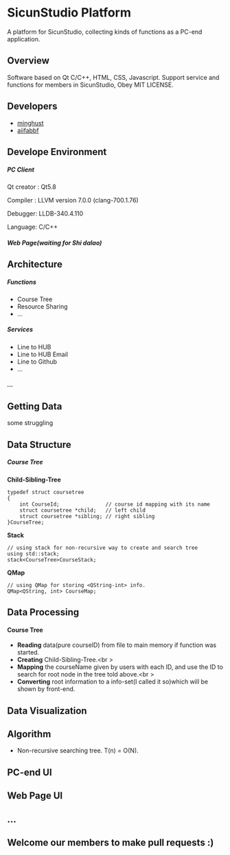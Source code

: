 SicunStudio Platform
=
A platform for SicunStudio, collecting kinds of functions as a PC-end application.

## Overview
Software based on Qt C/C++, HTML, CSS, Javascript. Support service and functions for members in SicunStudio, Obey MIT LICENSE.

## Developers
* [minghust](https://github.com/minghust)
* [aiifabbf](https://github.com/aiifabbf)


## Develope Environment
##### PC Client
Qt creator : Qt5.8

Compiler : LLVM version 7.0.0 (clang-700.1.76)

Debugger: LLDB-340.4.110 

Language: C/C++

##### Web Page(waiting for Shi dalao)

## Architecture
##### Functions
* Course Tree
* Resource Sharing
* ...


##### Services
* Line to HUB
* Line to HUB Email
* Line to Github
* ...

##### ...


## Getting Data
some struggling

## Data Structure
##### Course Tree
**Child-Sibling-Tree**

	
	typedef struct coursetree
	{
    	int CourseId;               // course id mapping with its name
    	struct coursetree *child;   // left child
    	struct coursetree *sibling; // right sibling
	}CourseTree;
	
**Stack**

	// using stack for non-recursive way to create and search tree
	using std::stack;
	stack<CourseTree>CourseStack;  
	
**QMap**

	// using QMap for storing <QString-int> info.
	QMap<QString, int> CourseMap;


## Data Processing
#### Course Tree
- **Reading** data(pure courseID) from file to main memory if function was started.
- **Creating** Child-Sibling-Tree.<br \>
- **Mapping** the courseName given by users with each ID, and use the ID to search for root node in the tree told above.<br \>
- **Converting** root information to a info-set(I called it so)which will be shown by front-end.

## Data Visualization

## Algorithm

- Non-recursive searching tree. T(n) = O(N).
 
## PC-end UI

## Web Page UI

## ...

## Welcome our members to make pull requests :)